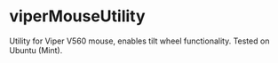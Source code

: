 # viperMouseUtility
Utility for Viper V560 mouse, enables tilt wheel functionality. Tested on Ubuntu (Mint).
